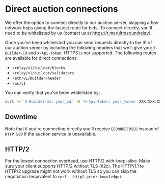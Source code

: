 # Direct auction connections

We offer the option to connect directly to our auction server, skipping a few network hops giving the fastest route for bids. To connect directly, you'll need to be whitelisted by us (contact us at https://t.me/ultrasoundrelay).

Once you've been whitelisted you can send requests directly to the IP of our auction server by including the following headers that we'll give you: `X-Builder-Id` and `X-Api-Token`. HTTPS is not supported. The following routes are available for direct connections:

- `/relay/v1/builder/blocks`
- `/relay/v1/builder/validators`
- `/eth/v1/builder/header`
- `/ws/v1`


You can verify that you've been whitelisted by:

```bash
curl -H 'X-Builder-Id: your_id' -H 'X-Api-Token: your_token' XXX.XXX.XXX:3000/relay/v1/builder/validators
```

## Downtime

Note that if you're connecting directly you'll receive `ECONNREFUSED` instead of `HTTP 503` if the auction service is unavailable.

## HTTP/2

For the lowest connection overhead, use HTTP/2 with keep-alive. Make sure your client supports HTTP/2 without TLS (h2c). The HTTP/1.1 to HTTP/2 upgrade might not work without TLS so you can skip the negotiation (equivalent to `curl --http2-prior-knowledge`).
